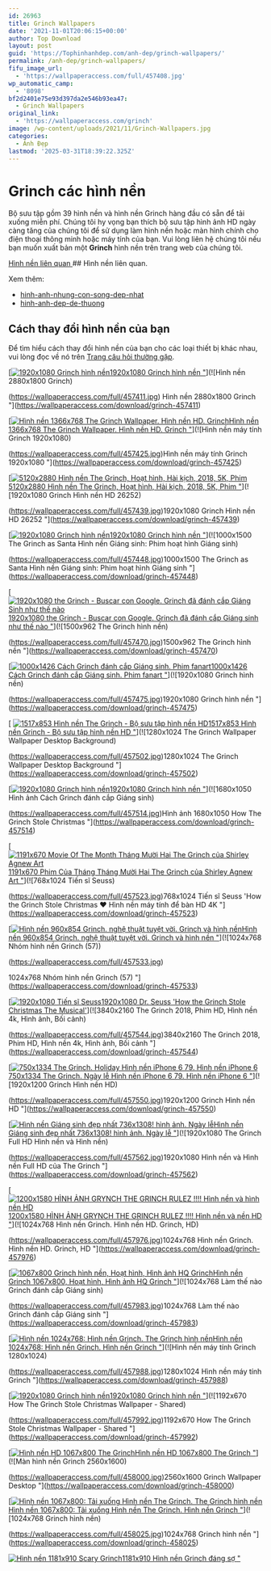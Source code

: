 ```yaml
---
id: 26963
title: Grinch Wallpapers
date: '2021-11-01T20:06:15+00:00'
author: Top Download
layout: post
guid: 'https://Tophinhanhdep.com/anh-dep/grinch-wallpapers/'
permalink: /anh-dep/grinch-wallpapers/
fifu_image_url:
  - 'https://wallpaperaccess.com/full/457408.jpg'
wp_automatic_camp:
  - '8098'
bf2d2401e75e93d397da2e546b93ea47:
  - Grinch Wallpapers
original_link:
  - 'https://wallpaperaccess.com/grinch'
image: /wp-content/uploads/2021/11/Grinch-Wallpapers.jpg
categories:
  - Ảnh Đẹp
lastmod: '2025-03-31T18:39:22.325Z'
---
```

# Grinch các hình nền

Bộ sưu tập gồm 39 hình nền và hình nền Grinch hàng đầu có sẵn để tải xuống miễn phí. Chúng tôi hy vọng bạn thích bộ sưu tập hình ảnh HD ngày càng tăng của chúng tôi để sử dụng làm hình nền hoặc màn hình chính cho điện thoại thông minh hoặc máy tính của bạn. Vui lòng liên hệ chúng tôi nếu bạn muốn xuất bản một **Grinch** hình nền trên trang web của chúng tôi.

[Hình nền liên quan ](#related) ## Hình nền liên quan.

   
 Xem thêm:

   
- [hinh-anh-nhung-con-song-dep-nhat](https://tophinhanhdep.com/hinh-nen-dep/hinh-anh-nhung-con-song-dep-nhat/)
- [hinh-anh-dep-de-thuong](https://tophinhanhdep.com/hinh-anh-de-thuong/hinh-anh-dep-de-thuong/)

## Cách thay đổi hình nền của bạn

Để tìm hiểu cách thay đổi hình nền của bạn cho các loại thiết bị khác nhau, vui lòng đọc về nó trên [Trang câu hỏi thường gặp](https://tophinhanhdep.com/faq/).

  
[[![1920x1080 Grinch hình nền](https://wallpaperaccess.com/full/457408.jpg)1920x1080 Grinch hình nền "](https://wallpaperaccess.com/download/grinch-457408)](![Hình nền 2880x1800 Grinch)

(https://wallpaperaccess.com/full/457411.jpg) Hình nền 2880x1800 Grinch "](https://wallpaperaccess.com/download/grinch-457411)

[[![Hình nền 1366x768 The Grinch Wallpaper.  Hình nền HD.  Grinch](https://wallpaperaccess.com/full/457423.jpg)Hình nền 1366x768 The Grinch Wallpaper. Hình nền HD. Grinch "](https://wallpaperaccess.com/download/grinch-457423)](![Hình nền máy tính Grinch 1920x1080)

(https://wallpaperaccess.com/full/457425.jpg)Hình nền máy tính Grinch 1920x1080 "](https://wallpaperaccess.com/download/grinch-457425)

[[![5120x2880 Hình nền The Grinch, Hoạt hình, Hài kịch, 2018, 5K, Phim](https://wallpaperaccess.com/full/457434.jpg)5120x2880 Hình nền The Grinch, Hoạt hình, Hài kịch, 2018, 5K, Phim "](https://wallpaperaccess.com/download/grinch-457434)](![1920x1080 Grinch Hình nền HD 26252)

(https://wallpaperaccess.com/full/457439.jpg)1920x1080 Grinch Hình nền HD 26252 "](https://wallpaperaccess.com/download/grinch-457439)

[[![1920x1080 Grinch hình nền](https://wallpaperaccess.com/full/457442.jpg)1920x1080 Grinch hình nền "](https://wallpaperaccess.com/download/grinch-457442)](![1000x1500 The Grinch as Santa Hình nền Giáng sinh: Phim hoạt hình Giáng sinh)

(https://wallpaperaccess.com/full/457448.jpg)1000x1500 The Grinch as Santa Hình nền Giáng sinh: Phim hoạt hình Giáng sinh "](https://wallpaperaccess.com/download/grinch-457448)

[[![1920x1080 the Grinch - Buscar con Google.  Grinch đã đánh cắp Giáng Sinh như thế nào](https://wallpaperaccess.com/full/457452.jpg)1920x1080 the Grinch - Buscar con Google. Grinch đã đánh cắp Giáng sinh như thế nào "](https://wallpaperaccess.com/download/grinch-457452)](![1500x962 The Grinch hình nền)

(https://wallpaperaccess.com/full/457470.jpg)1500x962 The Grinch hình nền "](https://wallpaperaccess.com/download/grinch-457470)

[[![1000x1426 Cách Grinch đánh cắp Giáng sinh.  Phim fanart](https://wallpaperaccess.com/full/457473.jpg)1000x1426 Cách Grinch đánh cắp Giáng sinh. Phim fanart "](https://wallpaperaccess.com/download/grinch-457473)](![1920x1080 Grinch hình nền)

(https://wallpaperaccess.com/full/457475.jpg)1920x1080 Grinch hình nền "](https://wallpaperaccess.com/download/grinch-457475)

[ [![1517x853 Hình nền The Grinch - Bộ sưu tập hình nền HD](https://wallpaperaccess.com/full/457481.jpg)1517x853 Hình nền Grinch - Bộ sưu tập hình nền HD "](https://wallpaperaccess.com/download/grinch-457481)](![1280x1024 The Grinch Wallpaper Wallpaper Desktop Background)

(https://wallpaperaccess.com/full/457502.jpg)1280x1024 The Grinch Wallpaper Desktop Background "](https://wallpaperaccess.com/download/grinch-457502)

[[![1920x1080 Grinch hình nền](https://wallpaperaccess.com/full/457507.jpg)1920x1080 Grinch hình nền "](https://wallpaperaccess.com/download/grinch-457507)](![1680x1050 Hình ảnh Cách Grinch đánh cắp Giáng sinh)

(https://wallpaperaccess.com/full/457514.jpg)Hình ảnh 1680x1050 How The Grinch Stole Christmas "](https://wallpaperaccess.com/download/grinch-457514)

[[![1191x670 Movie Of The Month Tháng Mười Hai The Grinch của Shirley Agnew Art](https://wallpaperaccess.com/full/457517.jpg)1191x670 Phim Của Tháng Tháng Mười Hai The Grinch của Shirley Agnew Art "](https://wallpaperaccess.com/download/grinch-457517)](![768x1024 Tiến sĩ Seuss)

(https://wallpaperaccess.com/full/457523.jpg)768x1024 Tiến sĩ Seuss 'How the Grinch Stole Christmas ❤ Hình nền máy tính để bàn HD 4K "](https://wallpaperaccess.com/download/grinch-457523)

[[![Hình nền 960x854 Grinch.  nghệ thuật tuyệt vời.  Grinch và hình nền](https://wallpaperaccess.com/full/457532.jpg)Hình nền 960x854 Grinch. nghệ thuật tuyệt vời. Grinch và hình nền "](https://wallpaperaccess.com/download/grinch-457532)](![1024x768 Nhóm hình nền Grinch (57))

(https://wallpaperaccess.com/full/457533.jpg)

1024x768 Nhóm hình nền Grinch (57) "](https://wallpaperaccess.com/download/grinch-457533)

[[![1920x1080 Tiến sĩ Seuss](https://wallpaperaccess.com/full/457538.png)1920x1080 Dr. Seuss 'How the Grinch Stole Christmas The Musical'](https://wallpaperaccess.com/download/grinch-457538)](![3840x2160 The Grinch 2018, Phim HD, Hình nền 4k, Hình ảnh, Bối cảnh)

(https://wallpaperaccess.com/full/457544.jpg)3840x2160 The Grinch 2018, Phim HD, Hình nền 4k, Hình ảnh, Bối cảnh "](https://wallpaperaccess.com/download/grinch-457544)

[[![750x1334 The Grinch.  Holiday Hình nền iPhone 6 79. Hình nền iPhone 6](https://wallpaperaccess.com/full/457546.jpg)750x1334 The Grinch. Ngày lễ Hình nền iPhone 6 79. Hình nền iPhone 6 "](https://wallpaperaccess.com/download/grinch-457546)](![1920x1200 Grinch Hình nền HD)

(https://wallpaperaccess.com/full/457550.jpg)1920x1200 Grinch Hình nền HD "](https://wallpaperaccess.com/download/grinch-457550)

[[![Hình nền Giáng sinh đẹp nhất 736x1308!  hình ảnh.  Ngày lễ](https://wallpaperaccess.com/full/457558.jpg)Hình nền Giáng sinh đẹp nhất 736x1308! hình ảnh. Ngày lễ "](https://wallpaperaccess.com/download/grinch-457558)](![1920x1080 The Grinch Full HD Hình nền và Hình nền)

(https://wallpaperaccess.com/full/457562.jpg)1920x1080 Hình nền và Hình nền Full HD của The Grinch "](https://wallpaperaccess.com/download/grinch-457562)

[[![1200x1580 HÌNH ẢNH GRYNCH THE GRINCH RULEZ !!!!  Hình nền và hình nền HD](https://wallpaperaccess.com/full/457564.jpg)1200x1580 HÌNH ẢNH GRYNCH THE GRINCH RULEZ !!!! Hình nền và nền HD "](https://wallpaperaccess.com/download/grinch-457564)](![1024x768 Hình nền Grinch.  Hình nền HD.  Grinch, HD)

(https://wallpaperaccess.com/full/457976.jpg)1024x768 Hình nền Grinch. Hình nền HD. Grinch, HD "](https://wallpaperaccess.com/download/grinch-457976)

[[![1067x800 Grinch hình nền, Hoạt hình, Hình ảnh HQ Grinch](https://wallpaperaccess.com/full/457980.jpg)Hình nền Grinch 1067x800, Hoạt hình, Hình ảnh HQ Grinch "](https://wallpaperaccess.com/download/grinch-457980)](![1024x768 Làm thế nào Grinch đánh cắp Giáng sinh)

(https://wallpaperaccess.com/full/457983.jpg)1024x768 Làm thế nào Grinch đánh cắp Giáng sinh "](https://wallpaperaccess.com/download/grinch-457983)

[[![Hình nền 1024x768: Hình nền Grinch.  The Grinch hình nền](https://wallpaperaccess.com/full/457986.jpg)Hình nền 1024x768: Hình nền Grinch. Hình nền Grinch "](https://wallpaperaccess.com/download/grinch-457986)](![Hình nền máy tính Grinch 1280x1024)

(https://wallpaperaccess.com/full/457988.jpg)1280x1024 Hình nền máy tính Grinch "](https://wallpaperaccess.com/download/grinch-457988)

[[![1920x1080 Grinch hình nền](https://wallpaperaccess.com/full/457990.jpg)1920x1080 Grinch hình nền "](https://wallpaperaccess.com/download/grinch-457990)](![1192x670 How The Grinch Stole Christmas Wallpaper - Shared)

(https://wallpaperaccess.com/full/457992.jpg)1192x670 How The Grinch Stole Christmas Wallpaper - Shared "](https://wallpaperaccess.com/download/grinch-457992)

[[![Hình nền HD 1067x800 The Grinch](https://wallpaperaccess.com/full/457996.jpg)Hình nền HD 1067x800 The Grinch "](https://wallpaperaccess.com/download/grinch-457996)](![Màn hình nền Grinch 2560x1600)

(https://wallpaperaccess.com/full/458000.jpg)2560x1600 Grinch Wallpaper Desktop "](https://wallpaperaccess.com/download/grinch-458000)

[[![Hình nền 1067x800: Tải xuống Hình nền The Grinch.  The Grinch hình nền](https://wallpaperaccess.com/full/458020.jpg)Hình nền 1067x800: Tải xuống Hình nền The Grinch. Hình nền Grinch "](https://wallpaperaccess.com/download/grinch-458020)](![1024x768 Grinch hình nền)

(https://wallpaperaccess.com/full/458025.jpg)1024x768 Grinch hình nền "](https://wallpaperaccess.com/download/grinch-458025)

[![Hình nền 1181x910 Scary Grinch](https://wallpaperaccess.com/full/458036.jpg)1181x910 Hình nền Grinch đáng sợ "](https://wallpaperaccess.com/download/grinch-458036)
